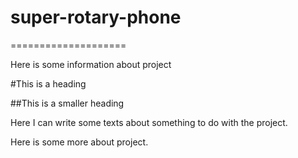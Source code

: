 # super-rotary-phone
====================

Here is some information about project

#This is a heading

##This is a smaller heading

Here I can write some texts about something to do with the project.

Here is some more about project.
